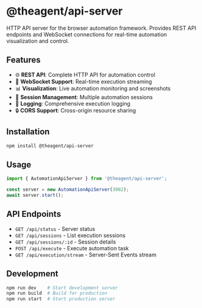 # @theagent/api-server

HTTP API server for the browser automation framework. Provides REST API
endpoints and WebSocket connections for real-time automation visualization and
control.

## Features

- 🌐 **REST API**: Complete HTTP API for automation control
- 🔌 **WebSocket Support**: Real-time execution streaming
- 📊 **Visualization**: Live automation monitoring and screenshots
- 🎯 **Session Management**: Multiple automation sessions
- 📝 **Logging**: Comprehensive execution logging
- 🔒 **CORS Support**: Cross-origin resource sharing

## Installation

```bash
npm install @theagent/api-server
```

## Usage

```typescript
import { AutomationApiServer } from '@theagent/api-server';

const server = new AutomationApiServer(3002);
await server.start();
```

## API Endpoints

- `GET /api/status` - Server status
- `GET /api/sessions` - List execution sessions
- `GET /api/sessions/:id` - Session details
- `POST /api/execute` - Execute automation task
- `GET /api/execution/stream` - Server-Sent Events stream

## Development

```bash
npm run dev    # Start development server
npm run build  # Build for production
npm run start  # Start production server
```
